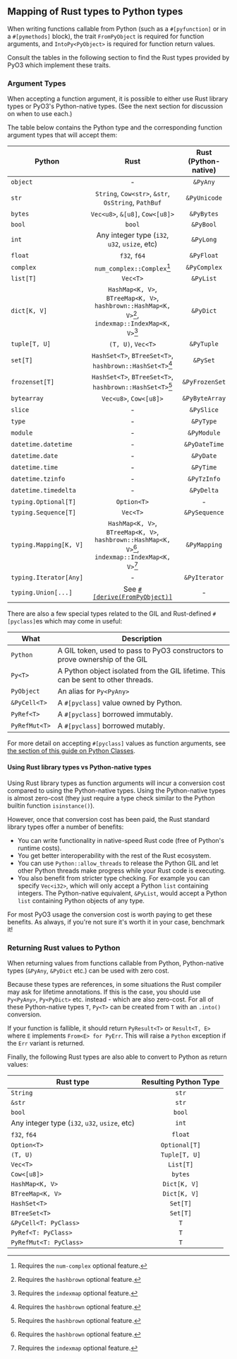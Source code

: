 ## Mapping of Rust types to Python types

When writing functions callable from Python (such as a `#[pyfunction]` or in a `#[pymethods]` block), the trait `FromPyObject` is required for function arguments, and `IntoPy<PyObject>` is required for function return values.

Consult the tables in the following section to find the Rust types provided by PyO3 which implement these traits.

### Argument Types

When accepting a function argument, it is possible to either use Rust library types or PyO3's Python-native types. (See the next section for discussion on when to use each.)

The table below contains the Python type and the corresponding function argument types that will accept them:

| Python        | Rust                            | Rust (Python-native) |
| ------------- |:-------------------------------:|:--------------------:|
| `object`      | -                               | `&PyAny`             |
| `str`         | `String`, `Cow<str>`, `&str`, `OsString`, `PathBuf` | `&PyUnicode` |
| `bytes`       | `Vec<u8>`, `&[u8]`, `Cow<[u8]>` | `&PyBytes`           |
| `bool`        | `bool`                          | `&PyBool`            |
| `int`         | Any integer type (`i32`, `u32`, `usize`, etc) | `&PyLong` |
| `float`       | `f32`, `f64`                    | `&PyFloat`           |
| `complex`     | `num_complex::Complex`[^1]      | `&PyComplex`         |
| `list[T]`     | `Vec<T>`                        | `&PyList`            |
| `dict[K, V]`  | `HashMap<K, V>`, `BTreeMap<K, V>`, `hashbrown::HashMap<K, V>`[^2], `indexmap::IndexMap<K, V>`[^3] | `&PyDict` |
| `tuple[T, U]` | `(T, U)`, `Vec<T>`              | `&PyTuple`           |
| `set[T]`      | `HashSet<T>`, `BTreeSet<T>`, `hashbrown::HashSet<T>`[^2] | `&PySet` |
| `frozenset[T]` | `HashSet<T>`, `BTreeSet<T>`, `hashbrown::HashSet<T>`[^2] | `&PyFrozenSet` |
| `bytearray`   | `Vec<u8>`, `Cow<[u8]>`          | `&PyByteArray`       |
| `slice`       | -                               | `&PySlice`           |
| `type`        | -                               | `&PyType`            |
| `module`      | -                               | `&PyModule`          |
| `datetime.datetime` | -                         | `&PyDateTime`        |
| `datetime.date` | -                             | `&PyDate`            |
| `datetime.time` | -                             | `&PyTime`            |
| `datetime.tzinfo` | -                           | `&PyTzInfo`          |
| `datetime.timedelta` | -                        | `&PyDelta`           |
| `typing.Optional[T]` | `Option<T>`              | -                    |
| `typing.Sequence[T]` | `Vec<T>`                 | `&PySequence`        |
| `typing.Mapping[K, V]` | `HashMap<K, V>`, `BTreeMap<K, V>`, `hashbrown::HashMap<K, V>`[^2], `indexmap::IndexMap<K, V>`[^3] | `&PyMapping` |
| `typing.Iterator[Any]` | -                      | `&PyIterator`        |
| `typing.Union[...]` | See [`#[derive(FromPyObject)]`](traits.html#deriving-a-hrefhttpsdocsrspyo3latestpyo3conversiontraitfrompyobjecthtmlfrompyobjecta-for-enums) | - |

There are also a few special types related to the GIL and Rust-defined `#[pyclass]`es which may come in useful:

| What          | Description |
| ------------- | ------------------------------------- |
| `Python`      | A GIL token, used to pass to PyO3 constructors to prove ownership of the GIL |
| `Py<T>`       | A Python object isolated from the GIL lifetime. This can be sent to other threads. |
| `PyObject`    | An alias for `Py<PyAny>`              |
| `&PyCell<T>`  | A `#[pyclass]` value owned by Python. |
| `PyRef<T>`    | A `#[pyclass]` borrowed immutably.    |
| `PyRefMut<T>` | A `#[pyclass]` borrowed mutably.      |

For more detail on accepting `#[pyclass]` values as function arguments, see [the section of this guide on Python Classes](../class.md).

#### Using Rust library types vs Python-native types

Using Rust library types as function arguments will incur a conversion cost compared to using the Python-native types. Using the Python-native types is almost zero-cost (they just require a type check similar to the Python builtin function `isinstance()`).

However, once that conversion cost has been paid, the Rust standard library types offer a number of benefits:
- You can write functionality in native-speed Rust code (free of Python's runtime costs).
- You get better interoperability with the rest of the Rust ecosystem.
- You can use `Python::allow_threads` to release the Python GIL and let other Python threads make progress while your Rust code is executing.
- You also benefit from stricter type checking. For example you can specify `Vec<i32>`, which will only accept a Python `list` containing integers. The Python-native equivalent, `&PyList`, would accept a Python `list` containing Python objects of any type.

For most PyO3 usage the conversion cost is worth paying to get these benefits. As always, if you're not sure it's worth it in your case, benchmark it!

### Returning Rust values to Python

When returning values from functions callable from Python, Python-native types (`&PyAny`, `&PyDict` etc.) can be used with zero cost.

Because these types are references, in some situations the Rust compiler may ask for lifetime annotations. If this is the case, you should use `Py<PyAny>`, `Py<PyDict>` etc. instead - which are also zero-cost. For all of these Python-native types `T`, `Py<T>` can be created from `T` with an `.into()` conversion.

If your function is fallible, it should return `PyResult<T>` or `Result<T, E>` where `E` implements `From<E> for PyErr`. This will raise a `Python` exception if the `Err` variant is returned.

Finally, the following Rust types are also able to convert to Python as return values:

| Rust type     | Resulting Python Type           |
| ------------- |:-------------------------------:|
| `String`      | `str`                           |
| `&str`        | `str`                           |
| `bool`        | `bool`                          |
| Any integer type (`i32`, `u32`, `usize`, etc) | `int` |
| `f32`, `f64`  | `float`                         |
| `Option<T>`   | `Optional[T]`                   |
| `(T, U)`      | `Tuple[T, U]`                   |
| `Vec<T>`      | `List[T]`                       |
| `Cow<[u8]>`   | `bytes`                         |
| `HashMap<K, V>` | `Dict[K, V]`                  |
| `BTreeMap<K, V>` | `Dict[K, V]`                 |
| `HashSet<T>`  | `Set[T]`                        |
| `BTreeSet<T>` | `Set[T]`                        |
| `&PyCell<T: PyClass>` | `T`                     |
| `PyRef<T: PyClass>` | `T`                       |
| `PyRefMut<T: PyClass>` | `T`                    |

[^1]: Requires the `num-complex` optional feature.

[^2]: Requires the `hashbrown` optional feature.

[^3]: Requires the `indexmap` optional feature.
